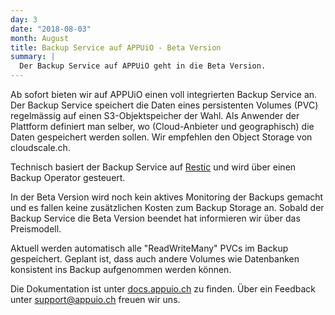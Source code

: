 ```yaml
---
day: 3
date: "2018-08-03"
month: August
title: Backup Service auf APPUiO - Beta Version
summary: |
  Der Backup Service auf APPUiO geht in die Beta Version.
---
```

Ab sofort bieten wir auf APPUiO einen voll integrierten Backup Service an. Der Backup Service speichert die Daten eines persistenten Volumes (PVC) regelmässig auf einen S3-Objektspeicher der Wahl. Als Anwender der Plattform definiert man selber, wo (Cloud-Anbieter und geographisch) die Daten gespeichert werden sollen. Wir empfehlen den Object Storage von cloudscale.ch.

Technisch basiert der Backup Service auf [Restic](https://restic.net/) und wird über einen Backup Operator gesteuert.

In der Beta Version wird noch kein aktives Monitoring der Backups gemacht und es fallen keine zusätzlichen Kosten zum Backup Storage an. Sobald der Backup Service die Beta Version beendet hat informieren wir über das Preismodell.

Aktuell werden automatisch alle "ReadWriteMany" PVCs im Backup gespeichert. Geplant ist, dass auch andere Volumes wie Datenbanken konsistent ins Backup aufgenommen werden können.

Die Dokumentation ist unter [docs.appuio.ch](http://docs.appuio.ch/en/latest/baas.html) zu finden. Über ein Feedback unter [support@appuio.ch](support@appuio.ch) freuen wir uns.


